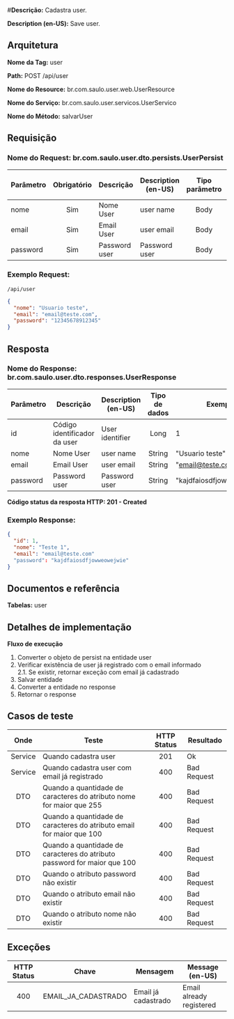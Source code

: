 #**Descrição:** Cadastra user.

**Description (en-US):** Save user.

## **Arquitetura**

**Nome da Tag:** user

**Path:** POST /api/user

**Nome do Resource:** br.com.saulo.user.web.UserResource

**Nome do Serviço:** br.com.saulo.user.servicos.UserServico

**Nome do Método:** salvarUser

## **Requisição**

### **Nome do Request:** br.com.saulo.user.dto.persists.UserPersist

|Parâmetro | Obrigatório | Descrição | Description (en-US) | Tipo parâmetro | Tipo de dados | Exemplo | Validador |
|---|:---:|---|---|:---:|:---:|---|---|
| nome | Sim | Nome User| user name | Body | String | "Usuario teste" | Máximo: 100 |
| email | Sim | Email User| user email | Body | String | "email@teste.com" | Máximo: 100 |
| password | Sim | Password user | Password user | Body | String | "12345678912345" | Máximo: 100 |


### **Exemplo Request:**
```
/api/user
```
```json
{
  "nome": "Usuario teste",
  "email": "email@teste.com",
  "password": "12345678912345"
}
```

## **Resposta**

### **Nome do Response:** br.com.saulo.user.dto.responses.UserResponse

|Parâmetro | Descrição | Description (en-US) | Tipo de dados | Exemplo |
|---|---|---|:---:|---|
| id | Código identificador da user | User identifier | Long | 1 | 
| nome | Nome User | user name | String | "Usuario teste" | 
| email | Email User | user email | String | "email@teste.com" | 
| password | Password user | Password user | String | "kajdfaiosdfjowweowejwie" |
 

**Código status da resposta HTTP: 201 - Created**

### **Exemplo Response:**
```json
{
  "id": 1,
  "nome": "Teste 1",
  "email": "email@teste.com"
  "password": "kajdfaiosdfjowweowejwie"
}
```

## **Documentos e referência**

**Tabelas:** user

## **Detalhes de implementação**

**Fluxo de execução**

1. Converter o objeto de persist na entidade user
2. Verificar existência de user já registrado com o email informado  
2.1. Se existir, retornar exceção com email já cadastrado
3. Salvar entidade
4. Converter a entidade no response
5. Retornar o response

## **Casos de teste**

| Onde | Teste | HTTP Status | Resultado |
| :---: | --- | :---: | --- |
| Service | Quando cadastra user | 201 | Ok |
| Service | Quando cadastra user com email já registrado | 400 | Bad Request |
| DTO | Quando a quantidade de caracteres do atributo nome for maior que 255 |  400 | Bad Request |
| DTO | Quando a quantidade de caracteres do atributo email for maior que 100 |  400 | Bad Request |
| DTO | Quando a quantidade de caracteres do atributo password for maior que 100 |  400 | Bad Request |
| DTO | Quando o atributo password não existir | 400 | Bad Request |
| DTO | Quando o atributo email não existir | 400 | Bad Request |
| DTO | Quando o atributo nome não existir | 400 | Bad Request |

## **Exceções**

| HTTP Status | Chave | Mensagem | Message (en-US) |
|:---:|---|---|---|
| 400 | EMAIL_JA_CADASTRADO | Email já cadastrado | Email already registered |